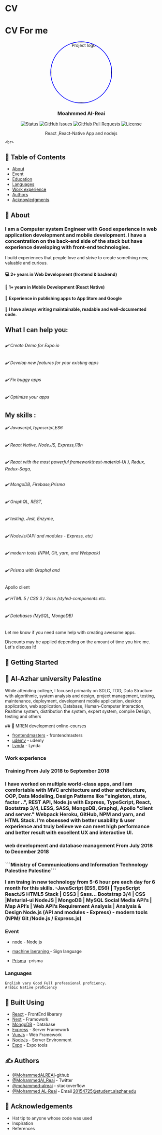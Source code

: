# CV

# CV For me

<p align="center">
  <a href="" rel="noopener">
 <img width=200px height=200px src="https://res.cloudinary.com/dwpo5xilm/image/upload/ar_1:1,b_rgb:262c35,bo_5px_solid_rgb:0008ff,c_fill,e_blur:100,g_auto,q_auto,r_max,w_1093/v1585002095/samples/%D9%A2%D9%A0%D9%A2%D9%A0%D9%A0%D9%A3%D9%A1%D9%A4_%D9%A1%D9%A7%D9%A0%D9%A5%D9%A0%D9%A8_xb8sti.jpg" alt="Project logo"
   style="border-radius: 50%;
    border-style: groove;
    border: 2px solid blue"></a>
</p>

<h3 align="center">Moahmmed Al-Reai </h3>

<div align="center">

[![Status](https://img.shields.io/badge/status-active-success.svg)]()
[![GitHub Issues](https://img.shields.io/github/issues/kylelobo/The-Documentation-Compendium.svg)](https://github.com/kylelobo/The-Documentation-Compendium/issues)
[![GitHub Pull Requests](https://img.shields.io/github/issues-pr/kylelobo/The-Documentation-Compendium.svg)](https://github.com/kylelobo/The-Documentation-Compendium/pulls)
[![License](https://img.shields.io/badge/license-MIT-blue.svg)](/LICENSE)

</div>

<p align="center">
 React ,React-Native App and nodejs

    <br>

</p>

## 📝 Table of Contents

- [About](#about)
- [Event](#event)
- [Education](#Education)
- [Languages](#Languages)
- [Work experience](#Work_experience)
- [Authors](#authors)
- [Acknowledgments](#acknowledgement)

## 🧐 About <a name = "about"></a>

<h3>I am a  Computer system Engineer with Good experience in web application development and mobile development. I have a concentration on the back-end side of the stack but have experience developing with front-end technologies.</h3>

I build experiences that people love and strive to create something new, valuable and curious.

<h4>💻 2+ years in Web Development (frontend & backend)</h4>
<h4>📱 1+ years in Mobile Development (React Native)</h4>
<h4>🚀 Experience in publishing apps to App Store and Google </h4>
<h4>📜 I have always writing maintainable, readable and well-documented code.</h4>
<h2>What I can help you:<h2>
<h6>✔️ Create Demo for Expo.io</h6>
<h6>✔️ Develop new features for your existing apps</h6>
<h6>✔️ Fix buggy apps</h6>
<h6>✔️ Optimize your apps</h6>

## My skills :

<h6>✔️ Javascript,Typescript,ES6</h6>
<h6>✔️ React Native, Node.JS, Express,i18n</h6>
<h6>✔️ React with the most powerful framework(next-material-UI ), Redux, Redux-Saga,</h6>
<h6>✔️  MongoDB, Firebase,Prisma</h6>
<h6>✔️ GraphQL, REST,</h6>
<h6>✔️ testing, Jest, Enzyme,</h6>
<h6>✔️ NodeJs/(API and modules - Express, etc)</h6>
<h6>✔️  modern tools (NPM, Git, yarn, and Webpack)</h6>
<h6>✔️ Prisma with Graphql and </h6>Apollo client</h6>
<h6>✔️ HTML 5 / CSS 3 / Sass /styled-components.etc.</h6>
<h6>✔️ Databases (MySQL, MongoDB)</h6>

Let me know if you need some help with creating awesome apps.

Discounts may be applied depending on the amount of time you hire me. Let's discuss it!
</br>

## 🏁 Getting Started <a name = "Education"></a>

## 🔧 Al-Azhar university Palestine <a name = "tests"></a>

<p>
While attending college, I focused primarily on SDLC, TDD, Data Structure with algorithmic, system analysis and design, project management, testing, maintenance, deployment, development mobile application, desktop application, web application, Database, Human-Computer Interaction, Realtime system, distribution the system, expert system, compile Design, testing and others
</p>
## 🔧 MREN development online-courses   <a name = "tests"></a>

- [frontendmasters](https://frontendmasters.com/) - frontendmasters
- [udemy](https://udemy.com/) - udemy
- [Lynda](https://Lynda.com/) - Lynda

### Work experience

<h3>  Training From July 2018 to September 2018<h3>
<p>
I have worked on multiple world-class apps, and I am comfortable with MVC architecture and other architecture,  OOP, Data Modeling, Design Patterns like "singleton, state, factor ..", REST API, Node.js with Express, TypeScript, React, Bootstrap 3/4, LESS, SASS, MongoDB, Graphql, Apollo "client and server."  Webpack Heroku, GitHub, NPM and yarn, and HTML Stack. I'm obsessed with better usability & user experience and truly believe we can meet high performance and better result with excellent UX and interactive UI.
</p>
<h3>  web development and database management  From July 2018 to December 2018<h3>
```Ministry of Communications and Information Technology Palestine Palestine```
<p>
I am traing in new technology from 5-6 hour pre each day for 6 month for this skills. -JavaScript (ES5, ES6) | TypeScript ReactJS  HTML5 Stack | CSS3 | Sass... Bootstrap 3/4 | CSS |Meturial-ui NodeJS | MongoDB | MySQL Social Media API’s | Map API’s | Web API’s Requirement Analysis | Analysis & Design Node.js (API and modules - Express) - modern tools (NPM/ Git /Node.js / Express.js)
</p>

### Event

- [node](https://docs.google.com/presentation/d/1IFirA70uc_GmrOS6WQh2Uy_N09yqpNPTWD-zgxA4MXE/edit/) - Node js
- [machine laeraning ](https://drive.google.com/open?id=1xup5n-Khxyo1Kf1UKVxv_mWfxNn99PdaHJ0mGTpgaaw/) - Sign language

- [Prisma](https://slides.com/mohammedalreai-1/what-is-file-prisma#/) -prisma

### Languages

`English vary Good Full professional proﬁciency.`
<br>
`Arabic Native proﬁciency`

## 🚀 Built Using <a name = "built_using"></a>

- [React](https://www.reactjs.org/) - FrontEnd libarary
- [Next](https://www.nextjs.org/) - Framowork
- [MongoDB](https://www.mongodb.com/) - Database
- [Express](https://expressjs.com/) - Server Framework
- [VueJs](https://vuejs.org/) - Web Framework
- [NodeJs](https://nodejs.org/en/) - Server Environment
- [Expo](https://Expo.io/) - Expo tools

## ✍️ Authors <a name = "authors"></a>

- [@MohammedALREAI](https://github.com/MohammedALREAI)-github
- [@MohammedAl_Reai](https://twitter.com/MohammedAl_Reai) - Twitter
- [@mohammed-alreai](https://stackoverflow.com/users/11819308/mohammed-alreai) - stackoverﬂow
- [@Mohammed AL-Reai](https://www.linkedin.com/in/mohammed-al-reai/) - Email
  <a name = "authors">20154725@student.alazhar.edu</a>

## 🎉 Acknowledgements <a name = "acknowledgement"></a>

- Hat tip to anyone whose code was used
- Inspiration
- References
